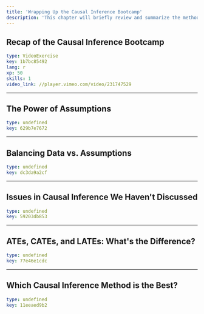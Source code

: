 ```yaml
---
title: 'Wrapping Up the Causal Inference Bootcamp'
description: 'This chapter will briefly review and summarize the methods and arguments for the different causal inference methods covered across the Bootcamp '
---
```


## Recap of the Causal Inference Bootcamp

```yaml
type: VideoExercise
key: 1b7bc85492
lang: r
xp: 50
skills: 1
video_link: //player.vimeo.com/video/231747529
```


---

## The Power of Assumptions

```yaml
type: undefined
key: 629b7e7672
```



---

## Balancing Data vs. Assumptions

```yaml
type: undefined
key: dc3da9a2cf
```



---

## Issues in Causal Inference We Haven't Discussed

```yaml
type: undefined
key: 59203db853
```



---

## ATEs, CATEs, and LATEs: What's the Difference?

```yaml
type: undefined
key: 77e46e1cdc
```



---

## Which Causal Inference Method is the Best?

```yaml
type: undefined
key: 11eeaed9b2
```
